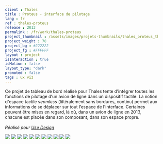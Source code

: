 ```yaml
---
client : Thales
title : Proteus - interface de pilotage
lang : fr
ref : thales-proteus
release : 2013
permalink : /fr/work/thales-proteus
project_thumbnail : /assets/images/projets-thumbnails/thales_proteus_thumb.webp
project_weight : 70
project_bg : #222222
project_fg : #FFFFFF
layout : project
isInteraction : true
isMotion : false
layout_type: "dark"
promoted : false
tags : ux viz
---
```

Ce projet de tableau de bord réalisé pour Thales tente d'intégrer toutes les fonctions de pilotage d'un avion de ligne dans un dispositif tactile<!--more-->. La notion d'espace tactile _seamless_ (littéralement sans bordures, continu) permet aux informations de se déplacer sur tout l'espace de l'interface. Certaines peuvent être mises en regard, là où, dans un avion de ligne en 2013, chacune est placée dans son composant, dans son espace propre.
<br/><br/>
*Réalisé pour [Use Design](http://www.use.design)*

![](/assets/images/projets/thales_proteus-1.webp)
![](/assets/images/projets/thales_proteus-2.webp)
![](/assets/images/projets/thales_proteus-3.webp)
![](/assets/images/projets/thales_proteus-4.webp)
![](/assets/images/projets/thales_proteus-11.webp)
![](/assets/images/projets/thales_proteus-12.webp)
![](/assets/images/projets/thales_proteus-13.webp)
![](/assets/images/projets/thales_proteus-14.webp)
![](/assets/images/projets/thales_proteus-21.webp)
![](/assets/images/projets/thales_proteus-22.webp)
![](/assets/images/projets/thales_proteus-23.webp)